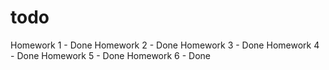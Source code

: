 # todo

Homework 1 - Done
Homework 2 - Done
Homework 3 - Done
Homework 4 - Done
Homework 5 - Done
Homework 6 - Done